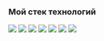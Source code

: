 ###  Мой стек технологий

<img src="https://img.shields.io/badge/HTML-black?style=for-the-badge&logo=html5&logoColor=yellow"/>
<img src="https://img.shields.io/badge/CSS-black?style=for-the-badge&logo=Css3&logoColor=yellow"/>
<img src="https://img.shields.io/badge/Bootstrap-black?style=for-the-badge&logo=bootstrap&logoColor=yellow"/>
<img src="https://img.shields.io/badge/Python-black?style=for-the-badge&logo=Python&logoColor=yellow"/>
<img src="https://img.shields.io/badge/Django-black?style=for-the-badge&logo=Django&logoColor=yellow"/>
<img src="https://img.shields.io/badge/Javascript-black?style=for-the-badge&logo=JavaScript&logoColor=yellow"/>
<img src="https://img.shields.io/badge/PostgreSQL-black?style=for-the-badge&logo=PostgreSQL&logoColor=yellow"/>

